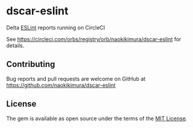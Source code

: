 # dscar-eslint

Delta [ESLint](https://eslint.org) reports running on CircleCI

See https://circleci.com/orbs/registry/orb/naokikimura/dscar-eslint for details.

## Contributing
Bug reports and pull requests are welcome on GitHub at https://github.com/naokikimura/dscar-eslint

## License
The gem is available as open source under the terms of the [MIT License](https://opensource.org/licenses/MIT).
